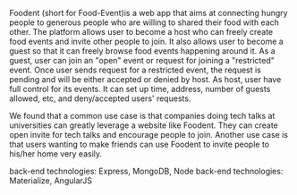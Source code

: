 Foodent (short for Food-Event)is a web app that aims at connecting hungry people to generous people who are willing to shared their food with each other. The platform allows user to become a host who can freely create food events and invite other people to join. It also allows user to become a guest so that it can freely browse food events happening around it. As a guest, user can join an "open" event or request for joining a "restricted" event. Once user sends request for a restricted event, the request is pending and will be either accepted or denied by host. As host, user have full control for its events. It can set up time, address, number of guests allowed, etc, and deny/accepted users' requests.

We found that a common use case is that companies doing tech talks at universities can greatly leverage a website like Foodent. They can create open invite for tech talks and encourage people to join. Another use case is that users wanting to make friends can use Foodent to invite people to his/her home very easily.

back-end technologies: Express, MongoDB, Node
back-end technologies: Materialize, AngularJS

